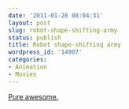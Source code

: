 ```yaml
---
date: '2011-01-28 08:04:31'
layout: post
slug: robot-shape-shifting-army
status: publish
title: Robot shape-shifting army
wordpress_id: '14907'
categories:
- Animation
- Movies
---
```


[Pure awesome.](http://www.avclub.com/articles/michael-bay-is-really-mad-he-didnt-come-up-with-th,50736/)
